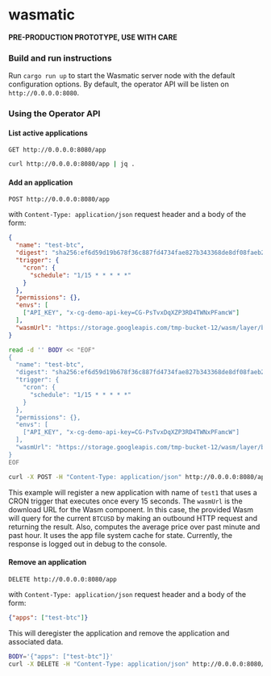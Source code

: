 # wasmatic

**PRE-PRODUCTION PROTOTYPE, USE WITH CARE**

### Build and run instructions

Run `cargo run up` to start the Wasmatic server node with the default configuration options.
By default, the operator API will be listen on `http://0.0.0.0:8080`.


### Using the Operator API

#### List active applications

`GET http://0.0.0.0:8080/app`

```bash
curl http://0.0.0.0:8080/app | jq .
```

#### Add an application

`POST http://0.0.0.0:8080/app`

with `Content-Type: application/json` request header and a body of the form:

```json
{
  "name": "test-btc",
  "digest": "sha256:ef6d59d19b678f36c887fd4734fae827b343368de8df08faeb25c4b7fd4d4d00",
  "trigger": {
    "cron": {
      "schedule": "1/15 * * * * *"
    }
  },
  "permissions": {},
  "envs": [
    ["API_KEY", "x-cg-demo-api-key=CG-PsTvxDqXZP3RD4TWNxPFamcW"]
  ],
  "wasmUrl": "https://storage.googleapis.com/tmp-bucket-12/wasm/layer/btc_avg4.wasm"
}
```

```bash
read -d '' BODY << "EOF"
{
  "name": "test-btc",
  "digest": "sha256:ef6d59d19b678f36c887fd4734fae827b343368de8df08faeb25c4b7fd4d4d00",
  "trigger": {
    "cron": {
      "schedule": "1/15 * * * * *"
    }
  },
  "permissions": {},
  "envs": [
    ["API_KEY", "x-cg-demo-api-key=CG-PsTvxDqXZP3RD4TWNxPFamcW"]
  ],
  "wasmUrl": "https://storage.googleapis.com/tmp-bucket-12/wasm/layer/btc_avg4.wasm"
}
EOF

curl -X POST -H "Content-Type: application/json" http://0.0.0.0:8080/app -d "$BODY"
```

This example will register a new application with name of `test1` that uses a CRON trigger that
executes once every 15 seconds. The `wasmUrl` is the download URL for the Wasm component. In this case,
the provided Wasm will query for the current `BTCUSD` by making an outbound HTTP request and returning
the result. Also, computes the average price over past minute and past hour. It uses the app file system
cache for state. Currently, the response is logged out in debug to the console.

#### Remove an application

`DELETE http://0.0.0.0:8080/app`

with `Content-Type: application/json` request header and a body of the form:

```json
{"apps": ["test-btc"]}
```

This will deregister the application and remove the application and associated data.

```bash
BODY='{"apps": ["test-btc"]}'
curl -X DELETE -H "Content-Type: application/json" http://0.0.0.0:8080/app -d "$BODY"
```
